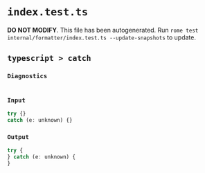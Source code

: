 # `index.test.ts`

**DO NOT MODIFY**. This file has been autogenerated. Run `rome test internal/formatter/index.test.ts --update-snapshots` to update.

## `typescript > catch`

### `Diagnostics`

```

```

### `Input`

```js
try {}
catch (e: unknown) {}

```

### `Output`

```js
try {
} catch (e: unknown) {
}

```
